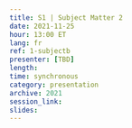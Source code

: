 ```yaml
---
title: S1 | Subject Matter 2
date: 2021-11-25
hour: 13:00 ET
lang: fr
ref: 1-subjectb
presenter: [TBD]
length:
time: synchronous
category: presentation
archive: 2021
session_link:
slides:
---
```

